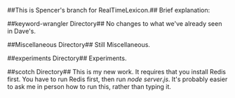 ##This is Spencer's branch for RealTimeLexicon.##
Brief explanation:

##keyword-wrangler Directory##
No changes to what we've already seen in Dave's.

##Miscellaneous Directory##
Still Miscellaneous.

##experiments Directory##
Experiments.

##scotch Directory##
This is my new work. It requires that you install Redis first.
You have to run Redis first, then run *node server.js*.
It's probably easier to ask me in person how to run this, rather than typing it. 
